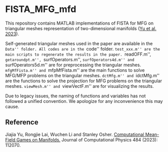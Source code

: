 # FISTA_MFG_mfd
This repository contains MATLAB implementations of FISTA for MFG on triangular meshes representation of two-dimensional manifolds ([Yu et al. 2023](https://github.com/Jiajia-Yu/FISTA_MFP_euc/blob/main/README.md#reference)).

Self-generated triangular meshes used in the paper are available in the ``Data'' folder.
All codes are in the ``code'' folder. 
  ``test_xxx.m'' are the main scripts to regenerate the results in the paper.
  ``readOFF.m'', ``getaroundpt.m'', ``surfOperators.m'', ``surfOperators4d.m'' and ``surfOperators5d.m'' are for preprocessing the triangular meshes.
  ``mfgMfFista.m'' and ``mfpMfFista.m'' are the main functions to solve MFG/MFP problems on the triangular meshes.
  ``dctMfg.m'' and ``idctMfg.m'' are the functions to solve the projection for MFG problems on the triangular meshes.
  ``viewMesh.m'' and ``viewVectF.m'' are for visualizing the results.
  
Due to legacy issues, the naming of functions and variables has not followed a unified convention. We apologize for any inconvenience this may cause.

## Reference

Jiajia Yu, Rongjie Lai, Wuchen Li and Stanley Osher. [Computational Mean-Field Games on Manifolds.](https://doi.org/10.1016/j.jcp.2023.112070) Journal of Computational Physics 484 (2023): 112070.
